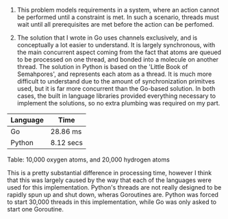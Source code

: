 1. This problem models requirements in a system, where an action cannot be performed until a constraint is met. In such a scenario, threads must wait until all prerequisites are met before the action can be perfomed.

2. The solution that I wrote in Go uses channels exclusively, and is conceptually a lot easier to understand. It is largely synchronous, with the main concurrent aspect coming from the fact that atoms are queued to be processed on one thread, and bonded into a molecule on another thread. The solution in Python is based on the 'Little Book of Semahpores', and represents each atom as a thread. It is much more difficult to understand due to the amount of synchronization primitves used, but it is far more concurrent than the Go-based solution. In both cases, the built in language libraries provided everything necessary to implement the solutions, so no extra plumbing was required on my part.

|  Language    |  Time  |
|-|-|
|  Go    |  28.86 ms  |
| Python |  8.12 secs |
Table: 10,000 oxygen atoms, and 20,000 hydrogen atoms

This is a pretty substantial difference in processing time, however I think that this was largely caused by the way that each of the languages were used for this implementation. Python's threads are not really designed to be rapidly spun up and shut down, wheras Goroutines are. Python was forced to start 30,000 threads in this implementation, while Go was only asked to start one Goroutine.
